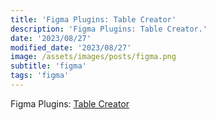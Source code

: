 ```yaml
---
title: 'Figma Plugins: Table Creator'
description: 'Figma Plugins: Table Creator.'
date: '2023/08/27'
modified_date: '2023/08/27'
image: /assets/images/posts/figma.png
subtitle: 'figma'
tags: 'figma'
---
```


Figma Plugins: [Table Creator](https://www.figma.com/community/plugin/885838970710285271/Table-Creator)
